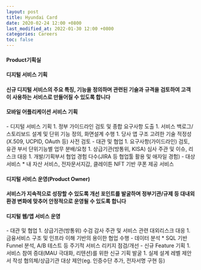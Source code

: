 ```yaml
---
layout: post
title: Hyundai Card
date: 2020-02-24 12:00 +0800
last_modified_at: 2022-01-30 12:00 +0800
categories: Careers
toc: false
---
```

#### Product기획실

#### 디지털 서비스 기획

#### 신규 디지털 서비스의 주요 특징, 기능을 정의하며 관련된 기술과 규격을 검토하여 고객이 사용하는 서비스로 만들어질 수 있도록 합니다

<h4>모바일 어플리케이션 서비스 기획</h4>
- 디지털 서비스 기획
    1. 정부 가이드라인 검토 및 종합 요구사항 도출
    1. 서비스 백로그/스토리보드 설계 및 단위 기능 정의, 화면설계 수행
    1. 당사 앱 구조 고려한 기술 적정성(X.509, UCPID, OAuth 등) 사전 검토
- 대관 및 협업
    1. 요구사항(가이드라인) 검토, 유관 부서 단위기능별 업무 분배/요청
    1. 상급기관(방통위, KISA) 심사 주관 및 이슈, 리스크 대응
    1. 개발/기획부서 협업 경험 다수(JIRA 등 협업툴 활용 및 애자일 경험)
- 대상 서비스
  * 내 자산 서비스, 전자문서지갑, 클레이튼 NFT 기반 쿠폰 제공 서비스


#### 디지털 서비스 운영(Product Owner)

#### 서비스가 지속적으로 성장할 수 있도록 개선 포인트를 발굴하며 정부기관/규제 등 대내외환경 변화에 맞추어 안정적으로 운영될 수 있도록 합니다

<h4>디지털 웹/앱 서비스 운영</h4>
- 대관 및 협업
    1. 상급기관(방통위) 수검 감사 주관 및 서비스 관련 대외리스크 대응
    1. 금융서비스 구조 및 인프라 이해 기반의 용이한 협업 수행
- 데이터 분석
    * SQL 기반 Funnel 분석, A/B 테스트 등 주기적 서비스 리키지 점검/개선
- 신규 Feature 기획
    1. 서비스 참여 증대(MAU 극대화, 리텐션)를 위한 신규 기획 발굴
    1. 실제 설계 레벨 제안서 작성 협의체/상급기관 대상 제안(eg. 인증수단 추가, 전자서명 구현 등)